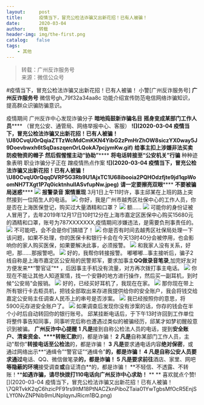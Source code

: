 ```yaml
---
layout:     post
title:      疫情当下，冒充公检法诈骗又出新花招！已有人被骗！
date:       2020-03-04
author:     转载
header-img: img/the-first.png
catalog:   false
tags:
    - 其他
---
```


<blockquote><p>转载：广州反诈服务号<br>
来源：微信公众号</p></blockquote>

#疫情当下，冒充公检法诈骗又出新花招！已有人被骗！
小警[广州反诈服务号]
**广州反诈服务号**
微信号gh_79f32a34aa8c
功能介绍宣传防范电信网络诈骗知识，提高群众识骗防骗意识。

疫情期间
广州反诈中心发现诈骗分子
**暗地捣鼓新诈骗名目**
**摇身变成某部门工作人员******
（冒充公安、通管局、网络举报中心、客服）
****![](2020-03-04
疫情当下，冒充公检法诈骗又出新花招！已有人被骗！\\U80CvqU0rQqiaZTTzWcMdCmKKN4YibG2zPmHrZhOW8siczYX0way5J9Doevbwxh6tSqDaszqenOrLQokA7pcjymKw.gif)****
**给事主扣上涉嫌非法****买卖防疫物资的帽子******
**然后假惺惺主动“协助”******
**将电话****转接至“公安机关”行骗******
种种迹象表明
职业诈骗分子正在
蹭疫情热点作案
**![](2020-03-04
疫情当下，冒充公检法诈骗又出新花招！已有人被骗！\\U80CvqU0rQqqDVRP5G3Rb9U1AjxTC1U68ibooia2PQHOdzfjte9jd1qpWoomNH7TXgt1P7q0icktnhulIASvfupNw.jpeg)**
**请一定要擦亮双眼******
**不要被骗局迷惑******
![]({{site.baseurl}}/postimg/Ljib4So7yuWgDWBrx8WB0N6GMibyNtkt9QrCO5oSjxlerwDRhuamZqTgle4ooF6SS6kn3KbcRu3ruHCElF0GHFbQ.gif)
**报警录音**
**案情重现**
3月1日上午11时许，事主邱某在上班的路上突然接到一位陌生人的电话。
![]({{site.baseurl}}/postimg/U80CvqU0rQqiaZTTzWcMdCmKKN4YibG2zPlHW4sxjWibphmEG6PvSbjNIgpyID0DqxnibO2hDtzlvDPb2jShV4GcNQ.jpeg)
你好，我是广州市越秀区社保中心的工作人员，你是否在上海医保登记，购买过大量酒精和口罩？
![]({{site.baseurl}}/postimg/U80CvqU0rQqiaZTTzWcMdCmKKN4YibG2zPTHUVytJgMyialFicBpO8OGygQnibbaOPy5knTpI0zfNePtxCudcLQqiaMw.jpeg)
额......
![]({{site.baseurl}}/postimg/U80CvqU0rQqiaZTTzWcMdCmKKN4YibG2zPlHW4sxjWibphmEG6PvSbjNIgpyID0DqxnibO2hDtzlvDPb2jShV4GcNQ.jpeg)
可能你的身份证被人冒用了，去年2019年12月17日10时12分在上海市嘉定区医保中心购买15680元的酒精和口罩，账号为787XXXXXXX,疫情期间涉嫌违法，是需要负刑事责任的。
![]({{site.baseurl}}/postimg/U80CvqU0rQqiaZTTzWcMdCmKKN4YibG2zPTHUVytJgMyialFicBpO8OGygQnibbaOPy5knTpI0zfNePtxCudcLQqiaMw.jpeg)
不可能吧，会不会是你们搞错了！
![]({{site.baseurl}}/postimg/U80CvqU0rQqiaZTTzWcMdCmKKN4YibG2zPlHW4sxjWibphmEG6PvSbjNIgpyID0DqxnibO2hDtzlvDPb2jShV4GcNQ.jpeg)
你是否有时间去越秀区社保局处理一下该问题，如果不处理，你的医保卡和银行卡会在今天13时40分会被停用，也会影响你的家人购买医保，如果要解决此事，必须报警。
![]({{site.baseurl}}/postimg/U80CvqU0rQqiaZTTzWcMdCmKKN4YibG2zPTHUVytJgMyialFicBpO8OGygQnibbaOPy5knTpI0zfNePtxCudcLQqiaMw.jpeg)
和我家人没有关系，好吧，那……那报警吧。
![]({{site.baseurl}}/postimg/U80CvqU0rQqiaZTTzWcMdCmKKN4YibG2zPlHW4sxjWibphmEG6PvSbjNIgpyID0DqxnibO2hDtzlvDPb2jShV4GcNQ.jpeg)
好的，我帮你转接报警。
嘟嘟嘟…事主接听后，骗子2线自称是上海市嘉定区公安局的民警郑军，要求加事主**QQ做录音笔录**,加完好友对方便发来**“警官证”**
，后因事主手机没有流量，对方再次拨打事主电话。
![]({{site.baseurl}}/postimg/U80CvqU0rQqiaZTTzWcMdCmKKN4YibG2zPw1oME53gvnNklnQToibLZMlC7zNEUX0FWZMib1863F9YDmaLIEndEMWg.jpeg)
你现在不能让其他人知道案情，找一个安静的地方进行操作，然后买一副耳机，到时候“公安局”会报销。
![]({{site.baseurl}}/postimg/U80CvqU0rQqiaZTTzWcMdCmKKN4YibG2zPTHUVytJgMyialFicBpO8OGygQnibbaOPy5knTpI0zfNePtxCudcLQqiaMw.jpeg)
好的，已经买好耳机了，我现在在家。
![]({{site.baseurl}}/postimg/U80CvqU0rQqiaZTTzWcMdCmKKN4YibG2zPw1oME53gvnNklnQToibLZMlC7zNEUX0FWZMib1863F9YDmaLIEndEMWg.jpeg)
那你现在带上所有银行卡去柜员机，把钱全部取出来存进我提供给你的安全账户，我会将钱交给嘉定公安局主任调查人民币上的串号是否涉案。
![]({{site.baseurl}}/postimg/U80CvqU0rQqiaZTTzWcMdCmKKN4YibG2zPTHUVytJgMyialFicBpO8OGygQnibbaOPy5knTpI0zfNePtxCudcLQqiaMw.jpeg)
我已经按照你的意思，将5900元存进安全账户了。
![]({{site.baseurl}}/postimg/U80CvqU0rQqiaZTTzWcMdCmKKN4YibG2zPw1oME53gvnNklnQToibLZMlC7zNEUX0FWZMib1863F9YDmaLIEndEMWg.jpeg)
如果调查后发现你没有涉案的话，你存的钱会在半个小时后自动转回你的银行账号。
邱某挂断电话后，于下午13时许回到工作单位将整件事告知同事，同事听完后称也遭遇过类似的被骗经历，邱某才如梦初醒般意识到被骗。
**广州反诈中心提醒**
**1**
**凡是**接到自称公检法人员的电话，提到**安全账户、清查资金、****转账汇款**的，都是诈骗！
**2**
**凡是**自称某部门工作人员，主动"帮你"**转接电话至公检法**的，都是诈骗！
**3**
**凡是**要求通电话内容**绝对保密**，或通过网络出示**“通缉令”“警官证”“通缉令”**的，都是诈骗！
**4**
**凡是**自称公安人员要求通过**电话、QQ、微信做笔录**的，都是诈骗！
**5**
**凡是**要求前往**酒店、家里、网吧**等隐蔽的环境**接受调查**或**自证清白**的，都是诈骗！
**不轻信、不透露、不转账！****如遇诈骗，请尽快拨打110电话向广州反诈中心求助！**
**
**
喜欢就点个赞![](2020-03-04
疫情当下，冒充公检法诈骗又出新花招！已有人被骗！\\7QRTvkK2qC6hzicPF91rs9ItM18PtNACZknPiboZTaia01YwTgbsMfOcR5EnjSLYf0NvZNPNib9mUNplqynJRicm1BQ.png)
